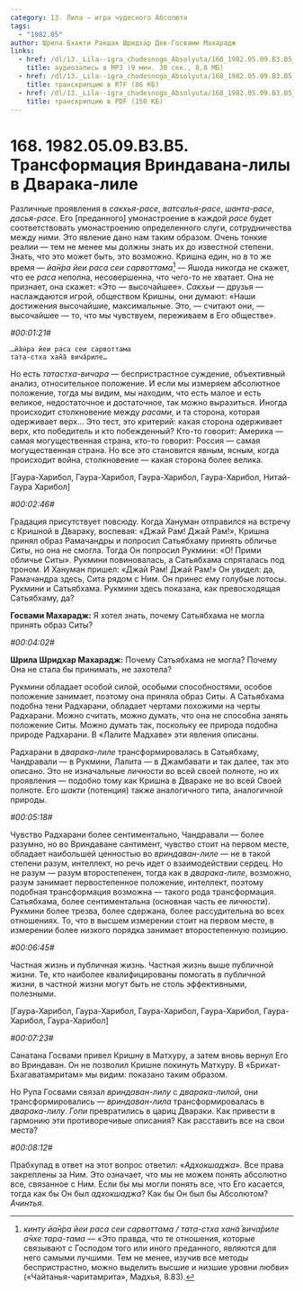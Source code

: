 ```yaml
---
category: 13. Лила — игра чудесного Абсолюта
tags:
  - "1982.05"
author: Шрила Бхакти Ракшак Шридхар Дев-Госвами Махарадж
links:
  - href: /dl/13._Lila--igra_chudesnogo_Absolyuta/168_1982.05.09.B3.B5_SridharMj_Transformacija_Vrindavana_lily_v_Dvaraka-lile.mp3
    title: аудиозапись в MP3 (9 мин. 30 сек., 8,8 МБ)
  - href: /dl/13._Lila--igra_chudesnogo_Absolyuta/168_1982.05.09.B3.B5_SridharMj_Transformacija_Vrindavana_lily_v_Dvaraka-lile.rtf
    title: транскрипцию в RTF (86 КБ)
  - href: /dl/13._Lila--igra_chudesnogo_Absolyuta/168_1982.05.09.B3.B5_SridharMj_Transformacija_Vrindavana_lily_v_Dvaraka-lile.pdf
    title: транскрипцию в PDF (150 КБ)
---
```


# 168. 1982.05.09.B3.B5. Трансформация Вриндавана-лилы в Дварака-лиле

Различные проявления в *сакхья-расе*, *ватсалья-расе*, *шанта-расе*, *дасья-расе*. Его [преданного] умонастроение в каждой *расе* будет соответствовать умонастроению определенного слуги, сотрудничества между ними. Это явление дано нам таким образом. Очень тонкие реалии — тем не менее мы должны знать их до известной степени. Знать, что это может быть, это возможно. Кришна един, но в то же время — *йа̄н̇ра йеи раса сеи сарвоттама*[^_ftn1] — Яшода никогда не скажет, что ее *раса* неполна, несовершенна, что чего-то не хватает. Она не признает, она скажет: «Это — высочайшее». *Сакхьи* — друзья — наслаждаются игрой, обществом Кришны, они думают: «Наши достижения высочайшие, максимальные. Это, — считают они, — высочайшее — то, что мы чувствуем, переживаем в Его обществе».

*#00:01:21#*

    …йа̄н̇ра йеи раса сеи сарвоттама
    тат̣а-стха хан̃а̄ вича̄риле…

Но есть *татастха-вичара* — беспристрастное суждение, объективный анализ, относительное положение. И если мы измеряем абсолютное положение, тогда мы видим, мы находим, что есть малое и есть великое, недостаточное и достаточное, так можно выразиться. Иногда происходит столкновение между *расами*, и та сторона, которая одерживает верх… Это тест, это критерий: какая сторона одерживает верх, кто победитель и кто побежденный? Кто-то говорит: Америка — самая могущественная страна, кто-то говорит: Россия — самая могущественная страна. Но все это становится явным, ясным, когда происходит война, столкновение — какая сторона более велика.

[Гаура-Харибол, Гаура-Харибол, Гаура-Харибол, Гаура-Харибол, Нитай-Гаура Харибол]

*#00:02:46#*

Градация присутствует повсюду. Когда Хануман отправился на встречу с Кришной в Двараку, воспевая: «Джай Рам! Джай Рам!», Кришна принял образ Рамачандры и попросил Сатьябхаму принять обличье Ситы, но она не смогла. Тогда Он попросил Рукмини: «О! Прими обличье Ситы». Рукмини повиновалась, а Сатьябхама спряталась под троном. И Хануман пришел: «Джай Рам! Джай Рам!» Он увидел: да, Рамачандра здесь, Сита рядом с Ним. Он принес ему голубые лотосы. Рукмини и Сатьябхама. Рукмини здесь показана, как превосходящая Сатьябхаму, да?

**Госвами Махарадж:** Я хотел знать, почему Сатьябхама не могла принять образ Ситы?

*#00:04:02#*

**Шрила Шридхар Махарадж:** Почему Сатьябхама не могла? Почему Она не стала бы принимать, не захотела?

Рукмини обладает особой силой, особыми способностями, особое положение занимает, поэтому она приняла образ Ситы. А Сатьябхама подобна тени Радхарани, обладает чертами похожими на черты Радхарани. Можно считать, можно думать, что она не способна занять положение Ситы. Можно думать так, поскольку ее природа подобна природе Радхарани. В «Лалите Мадхаве» эти явления описаны.

Радхарани в *дварака-лиле* трансформировалась в Сатьябхаму, Чандравали — в Рукмини, Лалита — в Джамбавати и так далее, так это описано. Это не изначальные личности во всей своей полноте, но их проявления — подобно тому как Кришна в Двараке не во всей Своей полноте. Его *шакти* (потенция) также аналогичного типа, аналогичной природы.

*#00:05:18#*

Чувство Радхарани более сентиментально, Чандравали — более разумно, но во Вриндаване сантимент, чувство стоит на первом месте, обладает наибольшей ценностью во *вриндаван-лиле* — не в такой степени разум, интеллект, но речь идет о взаимодействии сердец. Но не разум — разум второстепенен, тогда как в *дварака-лиле*, возможно, разум занимает первостепенное положение, интеллект, поэтому подобная трансформация возможна — такого рода трансформация. Сатьябхама, более сентиментальна (основная часть ее личности). Рукмини более трезва, более сдержана, более рассудительна во всех отношениях. То, что в высшем измерении стоит на первом месте, в измерении более низкого порядка занимает второстепенную позицию.

*#00:06:45#*

Частная жизнь и публичная жизнь. Частная жизнь выше публичной жизни. Те, кто наиболее квалифицированы помогать в публичной жизни, в частной жизни могут быть не столь эффективными, полезными.

[Гаура-Харибол, Гаура-Харибол, Гаура-Харибол, Гаура-Харибол, Гаура-Харибол, Гаура-Харибол]

*#00:07:23#*

Санатана Госвами привел Кришну в Матхуру, а затем вновь вернул Его во Вриндаван. Он не позволил Кришне покинуть Матхуру. В «Брихат-Бхагаватамритам» мы видим: показано таким образом.

Но Рупа Госвами связал *вриндаван-лилу* с *дварака-лилой*, они трансформировались — *вриндаван-лила* трансформировалась в *дварака-лилу*. *Гопи* превратились в цариц Двараки. Как привести в гармонию эти противоречивые описания? Как расставить все на свои места?

*#00:08:12#*

Прабхупад в ответ на этот вопрос ответил: «*Адхокшаджа*». Все права закреплены за Ним. Это означает, что мы не можем понять абсолютно все, связанное с Ним. Если бы мы могли понять все, что Его касается, тогда как бы Он был *адхокшаджа*? Как бы Он был бы Абсолютом? *Ачинтья*.



[^_ftn1]: *кинту йа̄н̇ра йеи раса сеи сарвоттама / тат̣а-стха хан̃а̄ вича̄риле а̄чхе тара-тама* — «Это правда, что те отношения, которые связывают с Господом того или иного преданного, являются для него самыми лучшими. Тем не менее, изучив все методы беспристрастно, можно выделить высшие и низшие уровни любви» («Чайтанья-чаритамрита», Мадхья, 8.83).

